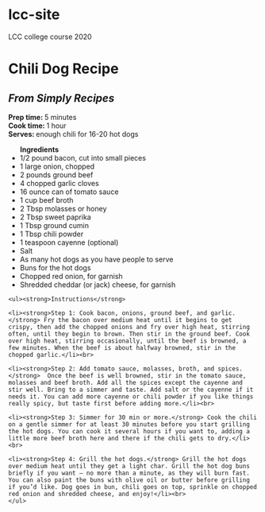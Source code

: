 # lcc-site
LCC college course 2020
<!DOCTYPE html>
<!-- saved from url=(0064)file:///C:/Users/playlay/Documents/Brackets/MAD/text%20page.html -->
<html>
    <head>
        <meta http-equiv="Content-Type" content="text/html; charset=UTF-8">
</head>

<body>
      <h1>Chili Dog Recipe</h1>
    <h2><i>From Simply Recipes</i></h2>
       <p>
           <strong>Prep time: </strong>5 minutes<br>
           <strong>Cook time: </strong>1 hour<br>
           <strong>Serves: </strong>enough chili for 16-20 hot dogs<br>
    </p>
       <ul><strong>Ingredients</strong>
           <li>1/2 pound bacon, cut into small pieces</li>
           <li>1 large onion, chopped</li>
           <li>2 pounds ground beef</li>
           <li>4 chopped garlic cloves</li>
           <li>16 ounce can of tomato sauce</li>
           <li>1 cup beef broth</li>
           <li>2 Tbsp molasses or honey</li>
           <li>2 Tbsp sweet paprika</li>
           <li>1 Tbsp ground cumin</li>
           <li>1 Tbsp chili powder</li>
           <li>1 teaspoon cayenne (optional)</li>
           <li>Salt</li>
           <li>As many hot dogs as you have people to serve</li>
           <li>Buns for the hot dogs</li>
           <li>Chopped red onion, for garnish</li>
           <li>Shredded cheddar (or jack) cheese, for garnish</li>
       </ul>
    
    <ul><strong>Instructions</strong>
        
    <li><strong>Step 1: Cook bacon, onions, ground beef, and garlic.</strong> Fry the bacon over medium heat until it begins to get crispy, then add the chopped onions and fry over high heat, stirring often, until they begin to brown. Then stir in the ground beef. Cook over high heat, stirring occasionally, until the beef is browned, a few minutes. When the beef is about halfway browned, stir in the chopped garlic.</li><br>
        
    <li><strong>Step 2: Add tomato sauce, molasses, broth, and spices.</strong>  Once the beef is well browned, stir in the tomato sauce, molasses and beef broth. Add all the spices except the cayenne and stir well. Bring to a simmer and taste. Add salt or the cayenne if it needs it. You can add more cayenne or chili powder if you like things really spicy, but taste first before adding more.</li><br>
        
    <li><strong>Step 3: Simmer for 30 min or more.</strong> Cook the chili on a gentle simmer for at least 30 minutes before you start grilling the hot dogs. You can cook it several hours if you want to, adding a little more beef broth here and there if the chili gets to dry.</li><br>
        
    <li><strong>Step 4: Grill the hot dogs.</strong> Grill the hot dogs over medium heat until they get a light char. Grill the hot dog buns briefly if you want – no more than a minute, as they will burn fast. You can also paint the buns with olive oil or butter before grilling if you’d like. Dog goes in bun, chili goes on top, sprinkle on chopped red onion and shredded cheese, and enjoy!</li><br>
    </ul>

</body>
</html>
